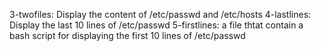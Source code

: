 3-twofiles: Display the content of /etc/passwd and /etc/hosts
4-lastlines: Display the last 10 lines of /etc/passwd
5-firstlines: a file thtat contain a bash script for displaying the first 10 lines of /etc/passwd
